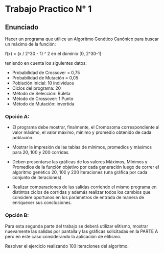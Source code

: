 # Trabajo Practico N° 1 

## Enunciado

Hacer un programa que utilice un Algoritmo Genético Canónico para buscar un máximo de la función:


f(x) = (x / 2^30 - 1) ^ 2 en el dominio [0, 2^30-1]

teniendo en cuenta los siguientes datos:
<ul>
<li>Probabilidad de Crossover = 0,75 </li>
<li>Probabilidad de Mutación = 0,05</li>
<li>Población Inicial: 10 individuos </li>
<li>Ciclos del programa: 20 </li>
<li>Método de Selección: Ruleta </li>
<li>Método de Crossover: 1 Punto </li>
<li>Método de Mutación: invertida </li>
</ul>

### Opción A:

-   El programa debe mostrar, finalmente, el Cromosoma correspondiente al valor máximo, el valor máximo, mínimo y promedio obtenido de cada población.  
    
-   Mostrar la impresión de las tablas de mínimos, promedios y máximos para 20, 100 y 200 corridas.  
    
-   Deben presentarse las gráficas de los valores Máximos, Mínimos y Promedios de la función objetivo por cada generación luego de correr el algoritmo genético 20, 100 y 200 iteraciones (una gráfica por cada conjunto de iteraciones).
    
-   Realizar comparaciones de las salidas corriendo el mismo programa en distintos ciclos de corridas y además realizar todos los cambios que considere oportunos en los parámetros de entrada de manera de enriquecer sus conclusiones.

### Opción B:

Para esta segunda parte del trabajo se deberá utilizar elitismo, mostrar nuevamente las salidas por pantalla y las gráficas solicitadas en la PARTE A pero en este caso considerando la aplicación de elitismo.

Resolver el ejercicio realizando 100 iteraciones del algoritmo.
